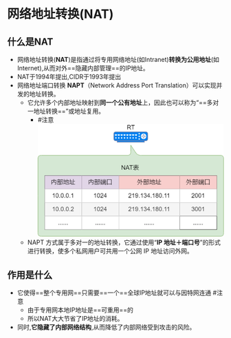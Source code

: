 # 网络地址转换(NAT)
## 什么是NAT
- 网络地址转换(**NAT**)是指通过将专用网络地址(如Intranet)**转换为公用地址**(如Internet),从而对外==隐藏内部管理==的IP地址。
- NAT于1994年提出,CIDR于1993年提出
- 网络地址端口转换 **NAPT**（Network Address Port Translation）可以实现并发的地址转换。
	- 它允许多个内部地址映射到**同一个公有地址**上，因此也可以称为“==多对一地址转换==”或地址复用。
		- #注意 ![](attachments/Pasted%20image%2020221014123149.png)
	- NAPT 方式属于多对一的地址转换，它通过使用“**IP 地址＋端口号**”的形式进行转换，使多个私网用户可共用一个公网 IP 地址访问外网。
## 作用是什么
- 它使得==整个专用网==只需要==一个==全球IP地址就可以与因特网连通 #注意
	- 由于专用网本地IP地址是==可重用==的 
	- 所以NAT大大节省了IP地址的消耗。
- 同时,**它隐藏了内部网络结构**,从而降低了内部网络受到攻击的风险。